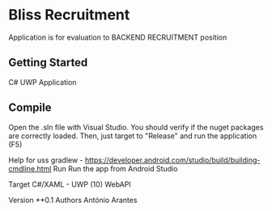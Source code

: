 
# Bliss Recruitment
Application is for evaluation to BACKEND RECRUITMENT position

## Getting Started
C# UWP Application

## Compile
Open the .sln file with Visual Studio. You should verify if the nuget packages are correctly loaded.
Then, just target to "Release" and run the application (F5)

Help for uss gradlew - https://developer.android.com/studio/build/building-cmdline.html
Run
Run the app from Android Studio

Target
C#/XAML - UWP (10) 
WebAPI 

Version
**0.1
Authors
António Arantes
